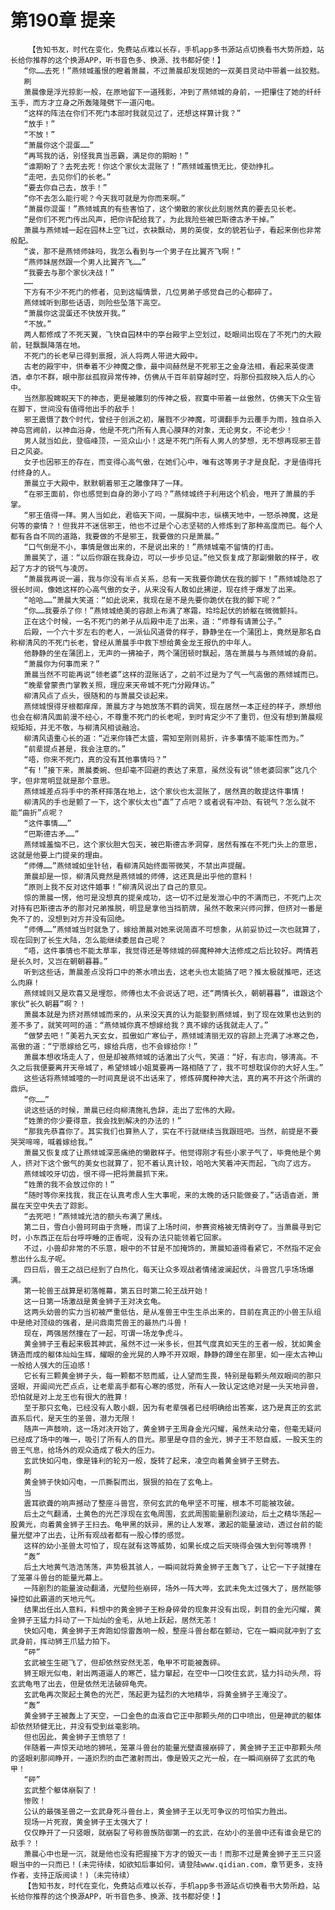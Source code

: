 # 第190章 提亲
        【告知书友，时代在变化，免费站点难以长存，手机app多书源站点切换看书大势所趋，站长给你推荐的这个换源APP，听书音色多、换源、找书都好使！】
       “你……去死！”燕倾城羞恨的瞪着萧晨，不过萧晨却发现她的一双美目灵动中带着一丝狡黠。
       刷
       萧晨像是浮光掠影一般，在原地留下一道残影，冲到了燕倾城的身前，一把攥住了她的纤纤玉手，而方才立身之所轰隆隆劈下一道闪电。
       “这样的阵法在你们不死门本部时我就见过了，还想这样算计我？”
       “放手！”
       “不放！”
       “萧晨你这个混蛋……”
       “再骂我的话，别怪我真当恶霸，满足你的期盼！”
       “谁期盼了？去死去死！你这个家伙太混账了！”燕倾城羞愤无比，使劲挣扎。
       “走吧，去见你们的长老。”
       “要去你自己去，放手！”
       “你不去怎么能行呢？今天我可就是为你而来啊。”
       “萧晨你混蛋！”燕倾城真的有些害怕了，这个懒散的家伙此刻居然真的要去见长老。
       “是你们不死门传出风声，把你许配给我了，为此我险些被巴斯德古矛干掉。”
       萧晨与燕倾城一起在园林上空飞过，衣袂飘动，男的英俊，女的貌若仙子，看起来倒也非常般配。
       “诶，那不是燕倾师妹吗，我怎么看到与一个男子在比翼齐飞啊！”
       “燕师妹居然跟一个男人比翼齐飞……”
       “我要去与那个家伙决战！”
       ……
       下方有不少不死门的修者，见到这幅情景，几位男弟子感觉自己的心都碎了。
       燕倾城听到那些话语，则险些坠落下高空。
       “萧晨你这混蛋还不快放开我。”
       “不放。”
       两人都修成了不死天翼，飞快自园林中的亭台殿宇上空划过，眨眼间出现在了不死门的大殿前，轻飘飘降落在地。
       不死门的长老早已得到禀报，派人将两人带进大殿中。
       古老的殿宇中，供奉着不少神魔之像，最中间赫然是不死邪王之金身法相，看起来英俊潇洒，卓尔不群，眼中那丝孤寂异常传神，仿佛从千百年前穿越时空，将那份孤寂映入后人的心中。
       当然那股睥睨天下的神态，更是被雕刻的传神之极，寂寞中带着一丝傲然，仿佛天下众生皆在脚下，世间没有值得他出手的敌手！
       邪王震慑了数个时代，曾经于创派之初，屠戮不少神魔，可谓翻手为云覆手为雨，独自杀入神岛宫阙前，以神血浴身，他是不死门所有人真心膜拜的对象，无论男女，不论老少！
       男人就当如此，登临峰顶，一览众山小！这是不死门所有人男人的梦想，无不想再现邪王昔日之风姿。
       女子也因邪王的存在，而变得心高气傲，在她们心中，唯有这等男子才是良配，才是值得托付终身的人。
       萧晨立于大殿中，默默朝着邪王之雕像拜了一拜。
       “在邪王面前，你也感觉到自身的渺小了吗？”燕倾城终于利用这个机会，甩开了萧晨的手掌。
       “邪王值得一拜。男人当如此，君临天下间，一展胸中志，纵横天地中，一怒杀神魔，这是何等的豪情？！但我并不迷信邪王，他也不过是个心志坚韧的人修炼到了那种高度而已。每个人都有各自不同的道路，我要做的不是邪王，我要做的只是萧晨。”
       “口气倒是不小，事情是做出来的，不是说出来的！”燕倾城毫不留情的打击。
       萧晨笑了，道：“以后你跟在我身边，可以一步步见证。”他又恢复成了那副懒散的样子，收起了方才的锐气与凌厉。
       “萧晨我再说一遍，我与你没有半点关系，总有一天我要你跪伏在我的脚下！”燕倾城隐忍了很长时间，像她这样的心高气傲的女子，从来没有人敢如此拂逆，现在终于爆发了出来。
       “哈哈……”萧晨大笑道：“如此说来，我现在是不是先要你跪伏在我的脚下呢？”
       “你……我要杀了你！”燕倾城绝美的容颜上布满了寒霜，玲玲起伏的娇躯在微微颤抖。
       正在这个时候，一名不死门的弟子从后殿中走了出来，道：“师尊有请萧公子。”
       后殿，一个六十岁左右的老人，一派仙风道骨的样子，静静坐在一个蒲团上，竟然是那名自称柳清风的不死门长老，曾经从萧晨手中救下想给黄金龙王报仇的中年人。
       他静静的坐在蒲团上，无声的一拂袖子，两个蒲团顿时飘起，落在萧晨与与燕倾城的身前。
       “萧晨你为何事而来？”
       萧晨当然不可能再说“领老婆”这样的混账话了，之前不过是为了气一气高傲的燕倾城而已。
       “晚辈曾蒙贵门掌教关照，理应来天帝城不死门分殿拜访。”
       柳清风点了点头，很随和的与萧晨交谈起来。
       燕倾城恨得牙根都痒痒，萧晨方才与她放荡不羁的调笑，现在居然一本正经的样子，原想他也会在柳清风面前漫不经心，不尊重不死门的长老呢，到时肯定少不了重罚，但没有想到萧晨规规矩矩，并无不敬，与柳清风相谈融洽。
       柳清风语重心长的道：“近来你锋芒太盛，需知至刚则易折，许多事情不能率性而为。”
       “前辈提点甚是，我会注意的。”
       “唔，你来不死门，真的没有其他事情吗？”
       “有！”接下来，萧晨委婉、但却毫不回避的表达了来意，虽然没有说“领老婆回家”这几个字，但非常明显就是那个意思。
       燕倾城差点将手中的茶杯摔落在地上，这个家伙也太混账了，居然真的敢提这件事情！
       柳清风的手也是颤了一下，这个家伙太也“直”了点吧？或者说有冲劲、有锐气？怎么就不能“曲折”点呢？
       “这件事情……”
       “巴斯德古矛……”
       燕倾城羞恼不已，这个家伙胆大包天，被巴斯德古矛洞穿，居然有推在不死门头上的意思，这就是他要上门提亲的理由。
       “师傅……”燕倾城如坐针毡，看柳清风始终面带微笑，不禁出声提醒。
       萧晨却是一惊，柳清风竟然是燕倾城的师傅，这还真是出乎他的意料！
       “原则上我不反对这件婚事！”柳清风说出了自己的意见。
       惊的萧晨一愣，他可是没想真的提亲成功，这一切不过是发泄心中的不满而已，不死门上次对持有巴斯德古矛的那对兄弟推脱，明显是拿他当挡箭牌，虽然不敢来兴师问罪，但挤对一番是免不了的，没想到对方并没有回绝。
       “师傅……”燕倾城当时就急了，嫁给萧晨对她来说简直不可想象，从前妥协过一次也就算了，现在回到了长生大陆，怎么能继续委屈自己呢？
       “唔，这件事情也不能太草率，我觉得还是等倾城的碎魔种神大法修成之后比较好。两情若是长久时，又岂在朝朝暮暮。”
       听到这些话，萧晨差点没将口中的茶水喷出去，这老头也太能搞了吧？推太极就推吧，还这么肉麻！
       燕倾城则又是欢喜又是埋怨，师傅也太不会说话了吧，还“两情长久，朝朝暮暮”，谁跟这个家伙“长久朝暮”啊？！
       萧晨本就是为挤对燕倾城而来的，从来没天真的认为能娶到燕倾城，到了现在效果也达到的差不多了，就笑呵呵的道：“燕倾城你真不想嫁给我？真不嫁的话我就走人了。”
       “做梦去吧！”美若九天玄女，孤傲如广寒仙子，燕倾城清丽无双的容颜上充满了冰寒之色，高傲的道：“宁愿嫁给乞丐，嫁给兵痞，也不会嫁给你！”
       萧晨本想收场走人了，但是却被燕倾城的话激出了火气，笑道：“好，有志向，够清高。不久之后我便要离开天帝城了，希望倾城小姐莫要再一路相随了了，我不可想耽误你的大好人生。”
       这些话将燕倾城噎的一时间真是说不出话来了，修炼碎魔种神大法，真的离不开这个所谓的鼎炉。
       “你……”
       说这些话的时候，萧晨已经向柳清施礼告辞，走出了宏伟的大殿。
       “姓萧的你少要得意，我会找到解决的办法的！”
       “那我先恭喜你了。其实我们也算熟人了，实在不行就继续当我跟班吧。当然，前提是不要哭哭啼啼，喊着嫁给我。”
       萧晨又恢复成了让燕倾城深恶痛绝的懒散样子。他觉得刚才有些小家子气了，毕竟他是个男人，挤对下这个傲气的美女也就算了，犯不着认真计较，哈哈大笑着冲天而起，飞向了远方。
       燕倾城咬牙切齿，恨不得一把将萧晨抓下来。
       “姓萧的我不会放过你的！”
       “随时等你来找我，我正在认真考虑人生大事呢，来的太晚的话只能做妾了。”话语杳逝，萧晨在天空中失去了踪影。
       “去死吧！”燕倾城光洁的额头布满了黑线。
       第二日，雪白小兽珂珂由于贪睡，而误了上场时间，参赛资格被无情剥夺了。当萧晨寻到它时，小东西正在后台呼呼睡的正香呢，没有办法只能领着它回家。
       不过，小兽却非常的不乐意，眼中的不甘是不加掩饰的，萧晨知道得看紧它，不然指不定会惹出什么乱子呢。
       四日后，兽王之战已经到了白热化，每天让众多观战者情绪波澜起伏，斗兽宫几乎场场爆满。
       第一轮兽王战算是初落帷幕，第五日时第二轮王战开始！
       这一日第一场激战是黄金狮子王对决玄龟。
       这两头幼兽的实力当初被严重低估，是从准兽王中生生杀出来的，目前在真正的小兽王队组中是绝对顶级的强者，是问鼎南荒兽王的最热门斗兽！
       现在，两强居然撞在了一起，可谓一场龙争虎斗。
       黄金狮子王看起来极其神武，虽然不过一米多长，但其气度真如天生的王者一般，犹如黄金铸造而成的躯体灿灿生辉，耀眼的金光晃的人睁不开双眼，静静的蹲坐在那里，如一座太古神山一般给人强大的压迫感！
       它长有三颗黄金狮子头，每一颗都不怒而威，让人望而生畏，特别是每颗头颅双眼间的那只竖眼，开阖间光芒点点，让老辈高手都有心寒的感觉，所有人一致认定这绝对是一头天地异兽，恐怕就是对上龙王也有很大的胜算！
       至于那只玄龟，已经没有人敢小觑，因为有老辈强者已经明确给出答案，这乃是真正的玄武直系后代，是天生的圣兽，潜力无限！
       随声一声鼓响，这一场对决开始了，黄金狮子王周身金光闪耀，虽然未动分毫，但毫无疑问已经成了场中的唯一，吸引了所有人的目光。那里是夺目的金光，狮子王不怒自威，一股天生的兽王气息，给场外的观众造成了极大的压力。
       玄武快如闪电，像是锋利的轮刃一般，旋转了起来，凌空向着黄金狮子王劈去。
       刷
       黄金狮子快如闪电，一爪撕裂而出，狠狠的拍在了玄龟上。
       当
       震耳欲聋的响声撼动了整座斗兽宫，奈何玄武的龟甲坚不可摧，根本不可能被攻破。
       后土之气翻涌，土黄色的光芒浮现在玄龟周围，玄武周围能量剧烈波动，后土之精华荡起一股黄光，向着黄金狮子王扫去。龟甲黑的妖异，黑的让人发寒，激起的能量波动，透过台前的能量光壁冲了出去，让所有观战者都有一股心悸的感觉。
       这样的幼小圣兽太可怕了，现在就有这等威势，如果长成之后天晓得会强大到何等境界！
       “轰”
       后土大地黄气浩浩荡荡，声势极其骇人，一瞬间就将黄金狮子王轰飞了，让它一下子就撞在了笼罩斗兽台的能量光幕上。
       一阵剧烈的能量波动翻涌，光壁险些崩碎，场外一阵大哗，玄武未免太过强大了，居然能够操控如此霸道的天地元气。
       结果出任出人意料，料想中的黄金狮子王粉身碎骨的现象并没有出现，刺目的金光闪耀，黄金狮子王猛力抖动了一下灿灿的金毛，从地上跃起，居然无恙！
       快如闪电，黄金狮子王奔跑如惊雷轰响一般，整座斗兽台都在颤动，它在一瞬间就冲到了玄武身前，挥动狮王爪猛力拍下。
       “砰”
       玄武被生生砸飞了，但却依然安然无恙，龟甲不可能被轰碎。
       狮王眼光似电，射出两道逼人的寒芒，猛力窜起，在空中一口咬住玄武，猛力抖动头颅，将玄武龟甩了出去，但是依然无法破碎龟壳。
       玄武龟再次聚起土黄色的光芒，荡起更为猛烈的大地精华，将黄金狮子王淹没了。
       “轰”
       黄金狮子王被轰上了天空，一口金色的血液自它正中那颗头颅的口中喷出，但是神武的躯体却依然矫健无比，并没有受到丝毫影响。
       但也因此，黄金狮子王愤怒了！
       伴随着一声惊天动地的狮吼，笼罩斗兽台的能量光壁直接崩碎了，黄金狮子王正中那颗头颅的竖眼刹那间睁开，一道炽烈的血芒激射而出，像是毁灭之光一般，在一瞬间崩碎了玄武的龟甲！
       “砰”
       玄武整个躯体崩裂了！
       惨败！
       公认的最强圣兽之一玄武身死斗兽台上，黄金狮子王以无可争议的可怕实力胜出。
       现场一片死寂，黄金狮子王太强大了！
       仅仅睁开了一只竖眼，就崩裂了号称兽族防御第一的玄武，在幼小的圣兽中还有谁会是它的敌手？！
       萧晨心中也是一沉，就是他也没有把握接下方才的毁灭一击！而那不过是黄金狮子王三只竖眼当中的一只而已！(未完待续，如欲知后事如何，请登陆www.qidian.com，章节更多，支持作者，支持正版阅读！)（未完待续）
       【告知书友，时代在变化，免费站点难以长存，手机app多书源站点切换看书大势所趋，站长给你推荐的这个换源APP，听书音色多、换源、找书都好使！】